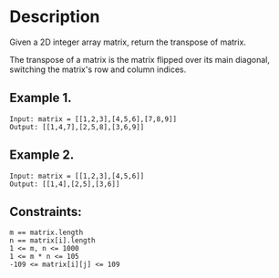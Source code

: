 # Description
Given a 2D integer array matrix, return the transpose of matrix.

The transpose of a matrix is the matrix flipped over its main diagonal, switching the matrix's row and column indices.


## Example 1.

```
Input: matrix = [[1,2,3],[4,5,6],[7,8,9]]
Output: [[1,4,7],[2,5,8],[3,6,9]]

```


## Example 2.

```
Input: matrix = [[1,2,3],[4,5,6]]
Output: [[1,4],[2,5],[3,6]]
```

## Constraints:

```
m == matrix.length
n == matrix[i].length
1 <= m, n <= 1000
1 <= m * n <= 105
-109 <= matrix[i][j] <= 109
```

